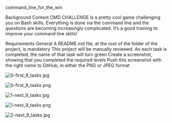 command_line_for_the_win

Background Context
CMD CHALLENGE is a pretty cool game challenging you on Bash skills. Everything is done via the command line and the questions are becoming increasingly complicated. It’s a good training to improve your command line skills!

Requirements
General
A README.md file, at the root of the folder of the project, is mandatory
This project will be manually reviewed.
As each task is completed, the name of that task will turn green
Create a screenshot, showing that you completed the required levels
Push this screenshot with the right name to GitHub, in either the PNG or JPEG format

![0-first_9_tasks jpg](https://user-images.githubusercontent.com/111156398/214143219-ecc85335-1bed-4a8b-9ee2-cf8fecbcca5a.jpg)


![0-first_9_tasks png](https://user-images.githubusercontent.com/111156398/214149748-544efac3-aa65-4db6-976b-fe6b7a67c24c.png)

![1-next_9_tasks jpg](https://user-images.githubusercontent.com/111156398/214150255-e1c6256b-88de-4532-b410-43dd43831361.jpg)

![1-next_9_tasks png](https://user-images.githubusercontent.com/111156398/214150825-16a97526-10bb-4d01-8946-950dc8716fec.png)

![2-next_9_tasks jpg](https://user-images.githubusercontent.com/111156398/214151187-5b547bef-6816-4493-85b5-162da4bb3769.jpg)
